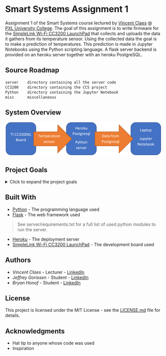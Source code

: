 # Smart Systems Assignment 1

Assignment 1 of the Smart Systems course lectured by [Vincent Claes](https://www.linkedin.com/in/vincentclaes/) @ [PXL University College](https://www.pxl.be).
The goal of this assignment is to write firmware for the [SimpleLink Wi-Fi CC3200 LaunchPad](http://www.ti.com/tool/CC3200-LAUNCHXL) that collects
and uploads the data it gathers from its temperature sensor. 
Using the collected data the goal is to make a prediction of temperatures. 
This prediction is made in Jupyter Notebooks using the Python scripting language.
A flask server backend is provided on an heroku server together with an heroku PostgreSQL.

## Source Roadmap

```
server    directory containing all the server code
CC3200    directory containing the CCS project
Python    directory containing the Jupyter Notebook
misc      miscellaneous
```

## System Overview

<p align="center"><img src="./misc/systemoverview.png"></p>

## Project Goals

<details>
<summary>Click to expand the project goals</summary>


* For this project you have to plug in your CC3200XL board and upload temperature values to
  the Python-Heroku server-system, be sure to have a large number of temperature values
  available, be sure to place your module in the same room for some time for it to be able to collect usable data… 
  
  <p align="center"><img src="./misc/cc3200.png"></p>
  
* Use the Heroku-Postgresql-DB system as a server system
	<p align="center"><img src="./misc/heroku.png"></p>

* Develop a Jupyter Notebook application with the following requirements
    - Connect to the Postgresql Database on the remote Heroku server
    - Make Data visualizations of the temperature values that are in the database on the 
      server (be sure to only use values from 1 place)
    - Do some basic EDA (Exploratory Data Analysis on the data)
    - Our temperature values are typically time series data, in machine learning projects
      they often use “Seasonal-Arima” forecasting for predicting new values for timeseries
      (you may search for examples like forecasting stock prices,…). You have to predict new
      temperature values for the next hour and day using a Seasonal-Arima forecasting
      model.
	  
	  <p align="center"><img src="./misc/jupyter.png"></p>

</details>

## Built With

* [Python](https://www.python.org/) - The programming language used
* [Flask](http://flask.pocoo.org/) - The web framework used
> See server/requirements.txt for a full list of used python modules to run the server.
* [Heroku](https://www.heroku.com/home) - The deployment server
* [SimpleLink Wi-Fi CC3200 LaunchPad](http://www.ti.com/tool/CC3200-LAUNCHXL) - The development board used

## Authors

* *Vincent Claes*    - Lecturer - [LinkedIn](https://www.linkedin.com/in/vincentclaes/)
* *Jeffrey Gorissen* - Student  - [LinkedIn](https://www.linkedin.com/in/jeffrey-gorissen-6120a2142/)
* *Bryan Honof*      - Student  - [LinkedIn](https://www.linkedin.com/in/bryan-honof/)

## License

This project is licensed under the MIT License - see the [LICENSE.md](LICENSE.md) file for details.

## Acknowledgments

* Hat tip to anyone whose code was used
* Inspiration

